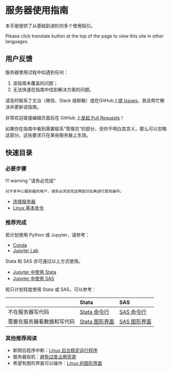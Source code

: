 # 服务器使用指南

本手册提供了从基础到进阶的多个使用指引。

Please click translate button at the top of the page to view this site in other languages.

## 用户反馈

服务器使用过程中如遇到任何：

1. 该指南未覆盖的问题；
2. 无法快速在指南中找到解决方案的问题。

请及时联系丁文治（微信、Slack 或邮箱）或在GitHub上[提 Issues](https://github.com/Wenzhi-Ding/Server-User-Guide/issues)，我会帮忙解决并更新该指南。

非常欢迎直接编辑页面后在 GitHub 上[发起 Pull Requests](https://github.com/Wenzhi-Ding/Server-User-Guide/pulls)！

如果你在指南中看到需要联系“管理员”的部分，但你不明白其含义，那么可以忽略这部分。这些要求只在某些服务器上生效。



## 快速目录

### 必要步骤

!!! warning "请务必完成"

    对于本中心服务器的用户，请务必浏览完这两部分后再进行其他操作。

- [连接服务器](/01-connect/win/)
- [Linux 基本命令](/08-linux/basic/)

### 推荐完成

若计划使用 Python 或 Jupyter，请参考：

- [Conda](/02-conda/install/)
- [Jupyter Lab](/03-jupyter/install)

Stata 和 SAS 亦可通过以上方式使用。

- [Jupyter 中使用 Stata](/04-stata/jupyter/)
- [Jupyter 中使用 SAS](/05-sas/jupyter/)

若只计划轻度使用 Stata 或 SAS，可以参考：

||Stata|SAS|
|:-|:-|:-|
|不在服务器写代码|[Stata 命令行](/04-stata/command-line)|[SAS 命令行](/05-sas/command-line)|
|需要在服务器看数据和写代码|[Stata 图形界面](/04-stata/gui)|[SAS 图形界面](/05-sas/gui)|

### 其他推荐阅读

- 断网后程序中断：[Linux 后台稳定运行程序](/08-linux/screen/)
- 服务器宕机：[避免过度占用资源](/08-linux/smem/)
- 希望有图形界面可以操作：[Linux 的图形界面](/08-linux/gui)